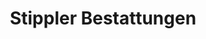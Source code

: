 ---
title: "Stippler Bestattungen"
url: /hofheim-am-taunus/stippler-bestattungen/
shop: Bestattungen
---